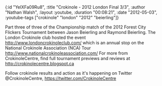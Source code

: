 {:id "YeIXFa09Ru8",
 :title "Crokinole - 2012 London Final 3/3",
 :author "Nathan Walsh",
 :layout :youtube,
 :duration "00:08:21",
 :date "2012-05-03",
 :youtube-tags ["crokinole" "london" "2012" "beierling"]}


Part three of three of the Championship match of the 2012 Forest City Flickers Tournament between Jason Beierling and Raymond Beierling. The London Crokinole club hosted the event http://www.londoncrokinoleclub.com/ which is an annual stop on the National Crokinole Association (NCA) Tour http://www.nationalcrokinoleassociation.com/ For more from CrokinoleCentre, find full tournament previews and reviews at http://crokinolecentre.blogspot.ca

Follow crokinole results and action as it's happening on Twitter @CrokinoleCentre, https://twitter.com/CrokinoleCentre
